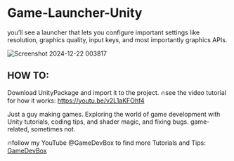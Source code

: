 # Game-Launcher-Unity
you’ll see a launcher that lets you configure important settings like resolution, graphics quality, input keys, and most importantly graphics APIs.

![Screenshot 2024-12-22 003817](https://github.com/user-attachments/assets/a21d52de-c949-4f67-8d0c-21403728fe60)


## HOW TO:
Download UnityPackage and import it to the project.
🔥see the video tutorial for how it works: https://youtu.be/v2L1aKFOhf4


Just a guy making games.
Exploring the world of game development with Unity tutorials, coding tips, and shader magic, and fixing bugs.
game-related, sometimes not.


🔥follow my YouTube @GameDevBox to find more Tutorials and Tips: [GameDevBox](https://www.youtube.com/channel/UCgXs2PTiL19Rv1qOn1SI7XQ)
